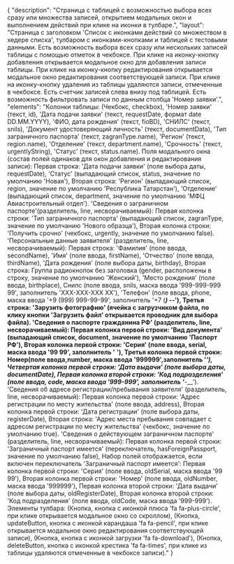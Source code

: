 {
"description": "Страница с таблицей c возможностью выбора всех сразу или множества записей, открытием модальных окон и выполнением действий при клике на иконки в тулбаре.",
"layout": "Страница с заголовком 'Список c иконками действий со множеством в хедере списка', тулбаром с иконками-кнопками и таблицей с тестовыми данными. Есть возможность выбора всех сразу или нескольких записей таблицы с помощью отметок в чекбоксе. При клике на иконку-кнопку добавления открывается модальное окно для добавления записи таблицы. При клике на иконку-кнопку редактирования открывается модальное окно редактирования соответствующей записи. При клике на иконку-кнопку удаления из таблицы удаляются записи, отмеченные в чекбоксе. Есть счетчик записей слева внизу под таблицей. Есть возможность фильтровать записи по данным столбца 'Номер заявки'.",
"elements":
"Колонки таблицы: (Чекбокс, checkbox), 'Номер заявки' (текст, id), 'Дата подачи заявки' (текст, requestDate, формат date DD.MM.YYYY), 'ФИО, дата рождения' (текст, fioBD), 'СНИЛС' (текст, snils), 'Документ удостоверяющий личность' (текст, documentData), 'Тип заграничного паспорта' (текст, zagranType.name), 'Регион' (текст, region.name), 'Отделение' (текст, department.name), 'Срочность' (текст, urgentlyString), 'Статус' (текст, status.name).
Поля модального окна (состав полей одинаков для окон добавления и редактирования записи):
Первая строка: 'Дата подачи заявки' (поле выбора даты, requestDate), 'Статус' (выпадающий список, status, значение по умолчанию 'Новая'),
Вторая строка: 'Регион' (выпадающий список, region, значение по умолчанию 'Республика Татарстан'), 'Отделение' (выпадающий список, department, значение по умолчанию 'МФЦ Авиастроительный отдел').
'Сведения о заграничном паспорте'(разделитель, line, несворачиваемый): 
Первая колонка строки: 'Тип заграничного паспорта' (выпадающий список, zagranType, значение по умолчанию 'Нового образца'),
Вторая колонка строки: 'Получить срочно' (чекбокс, urgently, значение по умолчанию false).
'Персональные данные заявителя' (разделитель, line, несворачиваемый):
Первая строка: 'Фамилия' (поле ввода, secondName), 'Имя' (поле ввода, firstName), 'Отчество' (поле ввода, thirdName), 'Дата рождения' (поле выбора даты, birthday),
Вторая строка: Группа радиокнопок без заголовка (gender, расположены в строку, значение по умолчанию 'Женский'), 'Место рождения' (поле ввода, birthplace), Снилс (поле ввода, snils, маска ввода '999-999-999 99', заполнитель 'XXX-XXX-XXX XX'), 'Телефон' (поле ввода, phone, маска ввода '+9 (999) 999-99-99', заполнитель '+7 (___) ___-__-__'),
Третья строка: 'Зарузить фотографию' (ячейка с загрузчиком файла, по клику кнопки 'Загрузить файл' открывается проводник для выбора файла).
'Сведения о паспорте гражданина РФ' (разделитель, line, несворачиваемый): 
Первая колонка первой строки: 'Вид документа' (выпадающий список, document, значение по умолчанию 'Паспорт РФ'),
Вторая колонка первой строки: 'Серия' (поле ввода, serial, маска ввода '99 99', заполнитель '__ __'),
Третья колонка первой строки: Номер(поле ввода,number, маска ввода '999999',заполнитель '______'),
Четвертая колонка первой строки: 'Дата выдачи' (поле выбора даты, documentDate),
Первая колонка второй строки: 'Код подразделения' (поле ввода, code, маска ввода '999-999', заполнитель '___-___').
'Сведения об адресе регистрации/пребывания заявителя' (разделитель, line, несворачиваемый):
Первая колонка первой строки: 'Адрес регистрации по месту жительства' (поле ввода, address),
Вторая колонка первой строки: 'Дата регистрации' (поле выбора даты, registerDate),
Вторая строка: 'Адрес места пребывания совпадает с адресом регистрации по месту жительства' (чекбокс, значение по умолчанию true).
'Сведения о действующем заграничном паспорте' (разделитель, line, несворачиваемый): 
Первая колонка первой строки: 'Заграничный паспорт имеется' (переключатель, hasForeignPassport, значение по умолчанию false),
Набор полей отображается, если включен переключатель 'Заграничный паспорт имеется': 
Первая колонка первой строки: 'Серия' (поле ввода, oldSerial, маска ввода '99 99'),
Вторая колонка первой строки: 'Номер' (поле ввода, oldNumber, маска ввода '999999'),
Первая колонка второй строки: 'Дата выдачи' (поле выбора даты, oldRegisterDate),
Вторая колонка второй строки: 'Код подразделения' (поле ввода, oldCode, маска ввода '999-999').
Элементы тулбара: (Кнопка, кнопка с иконкой плюса 'fa fa-plus-circle', при клике открывается модальное окно со скроллом), (Кнопка, updateButton, кнопка с иконкой карандаша 'fa fa-pencil', при клике открывается модальное окно редактирования соответствующей записи), (Кнопка, кнопка с иконкой загрузки 'fa fa-download'), (Кнопка, deleteButton, кнопка с иконкой крестика 'fa fa-times', при клике из таблицы удаляются отмеченные в чекбоксе записи)."
}